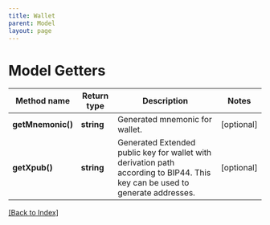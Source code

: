 ```yaml
---
title: Wallet
parent: Model
layout: page
---
```


# Model Getters

Method name | Return type | Description | Notes
------------ | ------------- | ------------- | -------------
**getMnemonic()** | **string** | Generated mnemonic for wallet. | [optional]
**getXpub()** | **string** | Generated Extended public key for wallet with derivation path according to BIP44. This key can be used to generate addresses. | [optional]

[[Back to Index]](../index.md)
